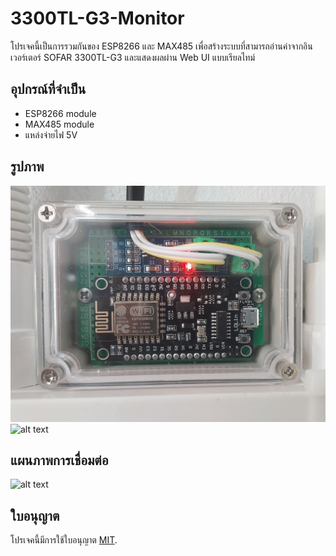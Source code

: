 # 3300TL-G3-Monitor

โปรเจคนี้เป็นการรวมกันของ ESP8266 และ MAX485 เพื่อสร้างระบบที่สามารถอ่านค่าจากอินเวอร์เตอร์ SOFAR 3300TL-G3 และแสดงผลผ่าน Web UI แบบเรียลไทม์


## อุปกรณ์ที่จำเป็น

- ESP8266 module
- MAX485 module
- แหล่งจ่ายไฟ 5V


## รูปภาพ

![alt text](img/1.jpg)
![alt text](img/2.jpg)



## แผนภาพการเชื่อมต่อ

![alt text](img/3.jpg)


## ใบอนุญาต
โปรเจคนี้มีการใช้ใบอนุญาต [MIT](https://opensource.org/licenses/MIT).
